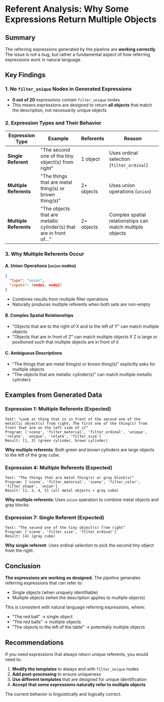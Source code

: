# Referent Analysis: Why Some Expressions Return Multiple Objects

## Summary

The referring expressions generated by the pipeline are **working correctly**. The issue is not a bug, but rather a fundamental aspect of how referring expressions work in natural language.

## Key Findings

### 1. No `filter_unique` Nodes in Generated Expressions
- **0 out of 20** expressions contain `filter_unique` nodes
- This means expressions are designed to return **all objects** that match the description, not necessarily unique objects

### 2. Expression Types and Their Behavior

| Expression Type | Example | Referents | Reason |
|----------------|---------|-----------|---------|
| **Single Referent** | "The second one of the tiny object(s) from right" | 1 object | Uses ordinal selection (`filter_ordinal`) |
| **Multiple Referents** | "The things that are metal thing(s) or brown thing(s)" | 2+ objects | Uses union operations (`union`) |
| **Multiple Referents** | "The objects that are metallic cylinder(s) that are in front of..." | 2+ objects | Complex spatial relationships can match multiple objects |

### 3. Why Multiple Referents Occur

#### A. Union Operations (`union` nodes)
```json
{
  "type": "union",
  "inputs": [node1, node2]
}
```
- Combines results from multiple filter operations
- Naturally produces multiple referents when both sets are non-empty

#### B. Complex Spatial Relationships
- "Objects that are to the right of X and to the left of Y" can match multiple objects
- "Objects that are in front of Z" can match multiple objects if Z is large or positioned such that multiple objects are in front of it

#### C. Ambiguous Descriptions
- "The things that are metal thing(s) or brown thing(s)" explicitly asks for multiple objects
- "The objects that are metallic cylinder(s)" can match multiple metallic cylinders

## Examples from Generated Data

### Expression 1: Multiple Referents (Expected)
```
Text: "Look at thing that is in front of the second one of the metallic object(s) from right; The first one of the thing(s) from front that are on the left side of it"
Program: ['scene', 'filter_material', 'filter_ordinal', 'unique', 'relate', 'unique', 'relate', 'filter_size']
Result: [1, 3] (green cylinder, brown cylinder)
```
**Why multiple referents**: Both green and brown cylinders are large objects to the left of the gray cube.

### Expression 4: Multiple Referents (Expected)
```
Text: "The things that are metal thing(s) or gray block(s)"
Program: ['scene', 'filter_material', 'scene', 'filter_color', 'filter_shape', 'union']
Result: [1, 3, 4, 5] (all metal objects + gray cube)
```
**Why multiple referents**: Uses `union` operation to combine metal objects and gray blocks.

### Expression 7: Single Referent (Expected)
```
Text: "The second one of the tiny object(s) from right"
Program: ['scene', 'filter_size', 'filter_ordinal']
Result: [4] (gray cube)
```
**Why single referent**: Uses ordinal selection to pick the second tiny object from the right.

## Conclusion

**The expressions are working as designed.** The pipeline generates referring expressions that can refer to:
- Single objects (when uniquely identifiable)
- Multiple objects (when the description applies to multiple objects)

This is consistent with natural language referring expressions, where:
- "The red ball" → single object
- "The red balls" → multiple objects
- "The objects to the left of the table" → potentially multiple objects

## Recommendations

If you need expressions that always return unique referents, you would need to:

1. **Modify the templates** to always end with `filter_unique` nodes
2. **Add post-processing** to ensure uniqueness
3. **Use different templates** that are designed for unique identification
4. **Accept that some expressions naturally refer to multiple objects**

The current behavior is linguistically and logically correct.
